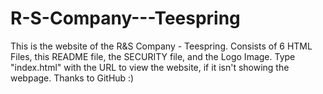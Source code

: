 # R-S-Company---Teespring
This is the website of the R&amp;S Company - Teespring. Consists of 6 HTML Files, this README file, the SECURITY file, and the Logo Image.
Type "index.html" with the URL to view the website, if it isn't showing the webpage.
Thanks to GitHub :)
